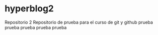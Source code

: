 # hyperblog2
Repositorio 2
Repositorio de prueba para el curso de git y github
prueba prueba
prueba prueba prueba